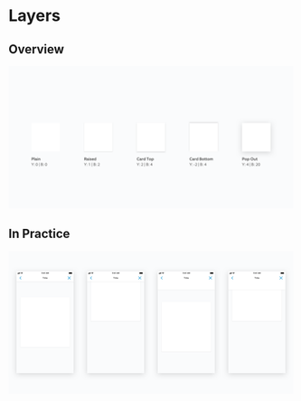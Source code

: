 # Layers

## Overview

![](../.gitbook/assets/layer-01-overview.png)

## In Practice

![](../.gitbook/assets/layer-09-practice.png)

